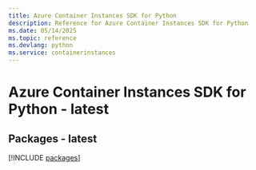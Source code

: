 ```yaml
---
title: Azure Container Instances SDK for Python
description: Reference for Azure Container Instances SDK for Python
ms.date: 05/14/2025
ms.topic: reference
ms.devlang: python
ms.service: containerinstances
---
```

# Azure Container Instances SDK for Python - latest
## Packages - latest
[!INCLUDE [packages](container-instances-index.md)]